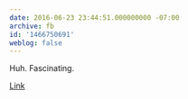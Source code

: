 ```yaml
---
date: 2016-06-23 23:44:51.000000000 -07:00
archive: fb
id: '1466750691'
weblog: false
---
```


Huh. Fascinating.

[Link](http://www.themill.com/portfolio/3002/the-blackbird®)
